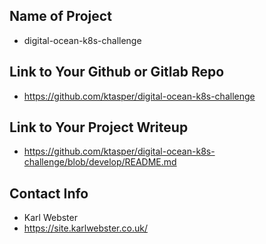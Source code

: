 ## Name of Project 
* digital-ocean-k8s-challenge
 
## Link to Your Github or Gitlab Repo
* <https://github.com/ktasper/digital-ocean-k8s-challenge>

## Link to Your Project Writeup
* <https://github.com/ktasper/digital-ocean-k8s-challenge/blob/develop/README.md>

## Contact Info
* Karl Webster
* <https://site.karlwebster.co.uk/>
